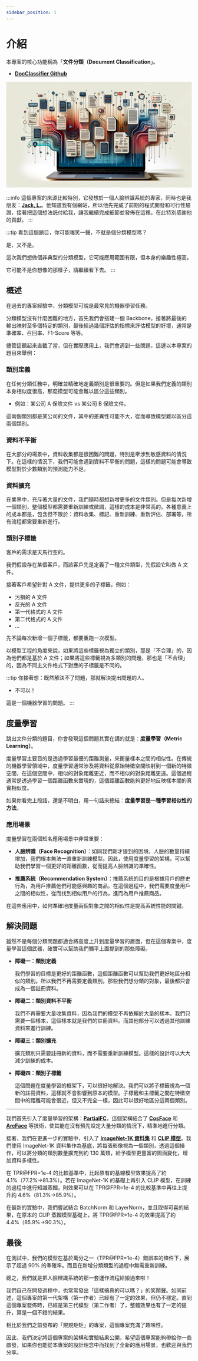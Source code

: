 ```yaml
---
sidebar_position: 1
---
```


# 介紹

本專案的核心功能稱為「**文件分類（Document Classification**」。

- [**DocClassifier Github**](https://github.com/DocsaidLab/DocClassifier)

![title](./resources/title.jpg)

:::info
這個專案的來源比較特別，它發想於一個人臉辨識系統的專家，同時也是我朋友：[**Jack, L.**](https://github.com/Jack-Lin-NTU)。他知道我有個網站，所以他先完成了前期的程式開發和可行性驗證，接著把這個想法託付給我，讓我繼續完成細節並發佈在這裡。在此特別感謝他的貢獻。
:::

:::tip
看到這個題目，你可能嗤笑一聲，不就是個分類模型嗎？

是，又不是。

這次我們想做個非典型的分類模型，它可能應用範圍有限，但本身的樂趣性極高。

它可能不是你想像的那樣子，請繼續看下去。
:::

## 概述

在過去的專案經驗中，分類模型可說是最常見的機器學習任務。

分類模型沒有什麼困難的地方，首先我們會搭建一個 Backbone，接著將最後的輸出映射至多個特定的類別，最後經過幾個評估的指標來評估模型的好壞，通常是準確率、召回率、F1-Score 等等。

儘管這聽起來直截了當，但在實際應用上，我們會遇到一些問題，這邊以本專案的題目來舉例：

### 類別定義

在任何分類任務中，明確並精確地定義類別是很重要的。但是如果我們定義的類別本身相似度很高，那麼模型可能會難以區分這些類別。

- 例如：某公司 A 保險文件 vs 某公司 B 保險文件。

這兩個類別都是某公司的文件，其中的差異性可能不大，從而導致模型難以區分這兩個類別。

### 資料不平衡

在大部分的場景中，資料收集都是很困難的問題，特別是牽涉到敏感資料的情況下。在這樣的情況下，我們可能會遇到資料不平衡的問題，這樣的問題可能會導致模型對於少數類別的預測能力不足。

### 資料擴充

在業界中，充斥著大量的文件，我們隨時都想新增更多的文件類別。但是每次新增一個類別，整個模型都需要重新訓練或微調，這樣的成本是非常高的。各種意義上的成本都是，包含但不限於：資料收集、標記、重新訓練、重新評估、部署等，所有流程都需要重新進行。

### 類別子標籤

客戶的需求是天馬行空的。

我們假設存在某個客戶，而該客戶先是定義了一種文件類型，先假設它叫做 A 文件。

接著客戶希望針對 A 文件，提供更多的子標籤，例如：

- 污損的 A 文件
- 反光的 A 文件
- 第一代格式的 A 文件
- 第二代格式的 A 文件
- ...

先不論每次新增一個子標籤，都要重跑一次模型。

以模型工程的角度來說，如果將這些標籤視為獨立的類別，那是「不合理」的，因為他們都是基於 A 文件；如果將這些標籤視為多類別的問題，那也是「不合理」的，因為不同主文件格式下對應的子標籤是不同的。

:::tip
你接著想：既然解決不了問題，那就解決提出問題的人。

- 不可以！

這是一個機器學習的問題。
:::

## 度量學習

跳出文件分類的題目，你會發現這個問題其實在講的就是：**度量學習（Metric Learning）**。

度量學習主要目的是透過學習最優的距離測量，來衡量樣本之間的相似性。在傳統的機器學習領域中，度量學習通常涉及將資料從原始特徵空間映射到一個新的特徵空間，在這個空間中，相似的對象距離更近，而不相似的對象距離更遠。這個過程通常是透過學習一個距離函數來實現的，這個距離函數能夠更好地反映樣本間的真實相似度。

如果你看完上段話，還是不明白，用一句話來總結：**度量學習是一種學習相似性的方法**。

### 應用場景

度量學習在兩個知名應用場景中非常重要：

- **人臉辨識（Face Recognition）**：如同我們剛才提到的困境，人臉的數量持續增加，我們根本無法一直重新訓練模型。因此，使用度量學習的架構，可以幫助我們學習一個更好的距離函數，從而提高人臉辨識的準確性。

- **推薦系統（Recommendation System）**：推薦系統的目的是根據用戶的歷史行為，為用戶推薦他們可能感興趣的商品。在這個過程中，我們需要度量用戶之間的相似性，從而找到相似用戶的行為，進而為用戶推薦商品。

在這些應用中，如何準確地度量兩個對象之間的相似性是提高系統性能的關鍵。

## 解決問題

雖然不是每個分類問題都適合將高度上升到度量學習的層面，但在這個專案中，度量學習這個武器，確實可以幫助我們彌平上面提到的那些障礙。

- **障礙一：類別定義**

  我們學習的目標是更好的距離函數，這個距離函數可以幫助我們更好地區分相似的類別。所以我們不再需要定義類別。那些我們想分類的對象，最後都只會成為一個註冊資料。

- **障礙二：類別資料不平衡**

  我們不再需要大量收集資料，因為我們的模型不再依賴於大量的樣本。我們只需要一個樣本，這個樣本就是我們的註冊資料。而其他部分可以透過其他訓練資料來進行訓練。

- **障礙三：類別擴充**

  擴充類別只需要註冊新的資料，而不需要重新訓練模型。這樣的設計可以大大減少訓練的成本。

- **障礙四：類別子標籤**

  這個問題在度量學習的框架下，可以很好地解決。我們可以將子標籤視為一個新的註冊資料，這樣就不會影響到原本的模型。子標籤和主標籤之間在特徵空間中的距離可能會很近，但又不完全一樣，因此可以很好地區分這兩個類別。

---

我們首先引入了度量學習的架構：[**PartialFC**](https://arxiv.org/abs/2203.15565)，這個架構結合了 [**CosFace**](https://arxiv.org/abs/1801.09414) 和 [**ArcFace**](https://arxiv.org/abs/1801.07698) 等技術，使其能在沒有預先設定大量分類的情況下，精準地進行分類。

接著，我們在更進一步的實驗中，引入了 [**ImageNet-1K 資料集**](https://www.image-net.org/) 和 [**CLIP 模型**](https://arxiv.org/abs/2103.00020)。我們使用 ImageNet-1K 資料集作為基底，將每張影像視為一個類別，透過這個操作，可以將分類的類別數量擴充到約 130 萬類，給予模型更豐富的圖面變化，增加資料多樣性。

在 TPR@FPR=1e-4 的比較基準中，比起原有的基線模型效果提高了約 4.1%（77.2%->81.3%）。若在 ImageNet-1K 的基礎上再引入 CLIP 模型，在訓練的過程中進行知識蒸餾，則效果可以在 TPR@FPR=1e-4 的比較基準中再往上提升約 4.6%（81.3%->85.9%）。

在最新的實驗中，我們嘗試結合 BatchNorm 和 LayerNorm，並且取得可喜的結果，在原本的 CLIP 蒸餾模型基礎上，將 TPR@FPR=1e-4 的效果提高了約 4.4%（85.9%->90.3%）。

## 最後

在測試中，我們的模型在基於萬分之一（TPR@FPR=1e-4）錯誤率的條件下，展示了超過 90% 的準確率。而且在新增分類類型的過程中無需重新訓練。

總之，我們就是把人臉辨識系統的那一套運作流程給搬過來啦！

我們自己在開發過程中，也常常發出「這樣搞真的可以嗎？」的笑鬧聲。如同前述，這個專案的第一代架構（第一作者）已經有了一定的效果，但仍不穩定。直到這個專案發佈時，已經是第三代模型（第二作者）了，整體效果也有了一定的提升，算是一個不錯的結果。

相比於我們之前發布的「規規矩矩」的專案，這個專案充滿了趣味性。

因此，我們決定將這個專案的架構和實驗結果公開，希望這個專案能夠帶給你一些啟發，如果你也能從本專案的設計理念中而找到了全新的應用場景，也歡迎與我們分享。
